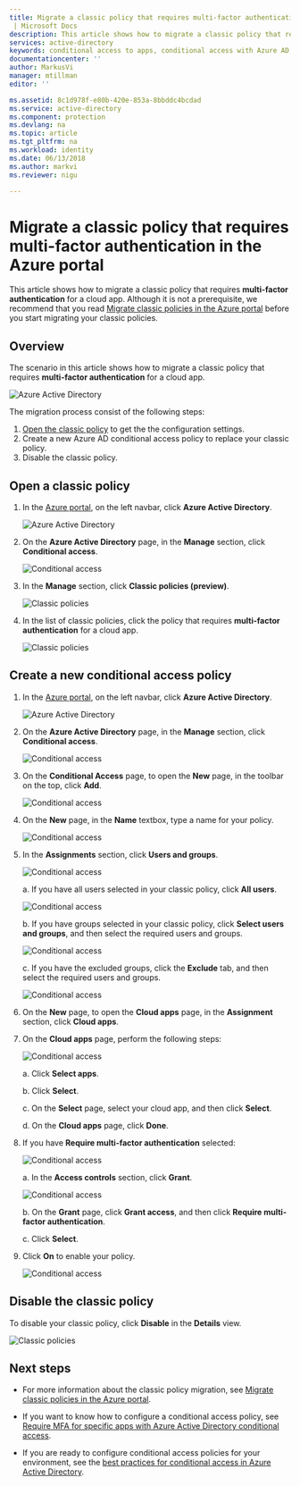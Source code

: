 ```yaml
---
title: Migrate a classic policy that requires multi-factor authentication in the Azure portal 
 | Microsoft Docs
description: This article shows how to migrate a classic policy that requires multi-factor authentication in the Azure portal.
services: active-directory
keywords: conditional access to apps, conditional access with Azure AD, secure access to company resources, conditional access policies
documentationcenter: ''
author: MarkusVi
manager: mtillman
editor: ''

ms.assetid: 8c1d978f-e80b-420e-853a-8bbddc4bcdad
ms.service: active-directory
ms.component: protection
ms.devlang: na
ms.topic: article
ms.tgt_pltfrm: na
ms.workload: identity
ms.date: 06/13/2018
ms.author: markvi
ms.reviewer: nigu

---
```

# Migrate a classic policy that requires multi-factor authentication in the Azure portal 

This article shows how to migrate a classic policy that requires **multi-factor authentication** for a cloud app. Although it is not a prerequisite, we recommend that you read [Migrate classic policies in the Azure portal](active-directory-conditional-access-migration.md) before you start migrating your classic policies.


 
## Overview 

The scenario in this article shows how to migrate a classic policy that requires **multi-factor authentication** for a cloud app. 

![Azure Active Directory](./media/active-directory-conditional-access-migration/33.png)


The migration process consist of the following steps:

1. [Open the classic policy](#open-a-classic-policy) to get the the configuration settings.
2. Create a new Azure AD conditional access policy to replace your classic policy. 
3. Disable the classic policy.



## Open a classic policy

1. In the [Azure portal](https://portal.azure.com), on the left navbar, click **Azure Active Directory**.

    ![Azure Active Directory](./media/active-directory-conditional-access-migration-mfa/01.png)

2. On the **Azure Active Directory** page, in the **Manage** section, click **Conditional access**.

    ![Conditional access](./media/active-directory-conditional-access-migration-mfa/02.png)

3. In the **Manage** section, click **Classic policies (preview)**.

    ![Classic policies](./media/active-directory-conditional-access-migration-mfa/12.png)

4. In the list of classic policies, click the policy that requires **multi-factor authentication** for a cloud app.

    ![Classic policies](./media/active-directory-conditional-access-migration-mfa/13.png)


## Create a new conditional access policy


1. In the [Azure portal](https://portal.azure.com), on the left navbar, click **Azure Active Directory**.

    ![Azure Active Directory](./media/active-directory-conditional-access-migration/01.png)

2. On the **Azure Active Directory** page, in the **Manage** section, click **Conditional access**.

    ![Conditional access](./media/active-directory-conditional-access-migration/02.png)



3. On the **Conditional Access** page, to open the **New** page, in the toolbar on the top, click **Add**.

    ![Conditional access](./media/active-directory-conditional-access-migration/03.png)

4. On the **New** page, in the **Name** textbox, type a name for your policy.

    ![Conditional access](./media/active-directory-conditional-access-migration/29.png)

5. In the **Assignments** section, click **Users and groups**.

    ![Conditional access](./media/active-directory-conditional-access-migration/05.png)

    a. If you have all users selected in your classic policy, click **All users**. 

    ![Conditional access](./media/active-directory-conditional-access-migration/35.png)

    b. If you have groups selected in your classic policy, click **Select users and groups**, and then select the required users and groups.

    ![Conditional access](./media/active-directory-conditional-access-migration/36.png)

    c. If you have the excluded groups, click the **Exclude** tab, and then select the required users and groups. 

    ![Conditional access](./media/active-directory-conditional-access-migration/37.png)

6. On the **New** page, to open the **Cloud apps** page, in the **Assignment** section, click **Cloud apps**.

8. On the **Cloud apps** page, perform the following steps:

    ![Conditional access](./media/active-directory-conditional-access-migration/08.png)

    a. Click **Select apps**.

    b. Click **Select**.

    c. On the **Select** page, select your cloud app, and then click **Select**.

    d. On the **Cloud apps** page, click **Done**.



9. If you have **Require multi-factor authentication** selected:

    ![Conditional access](./media/active-directory-conditional-access-migration/26.png)

    a. In the **Access controls** section, click **Grant**.

    ![Conditional access](./media/active-directory-conditional-access-migration/27.png)

    b. On the **Grant** page, click **Grant access**, and then click **Require multi-factor authentication**.

    c. Click **Select**.


10. Click **On** to enable your policy.

    ![Conditional access](./media/active-directory-conditional-access-migration/30.png)



## Disable the classic policy

To disable your classic policy, click **Disable** in the **Details** view.

![Classic policies](./media/active-directory-conditional-access-migration-mfa/14.png)



## Next steps

- For more information about the classic policy migration, see [Migrate classic policies in the Azure portal](active-directory-conditional-access-migration.md).


- If you want to know how to configure a conditional access policy, see [Require MFA for specific apps with Azure Active Directory conditional access](active-directory-conditional-access-app-based-mfa.md).

- If you are ready to configure conditional access policies for your environment, see the [best practices for conditional access in Azure Active Directory](active-directory-conditional-access-best-practices.md). 
